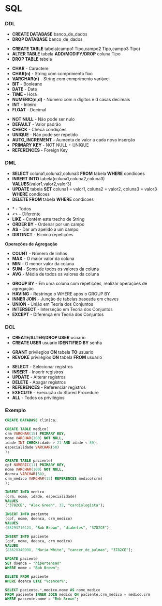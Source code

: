 # SQL

### DDL

- **CREATE DATABASE** banco\_de\_dados
- **DROP DATABASE** banco\_de\_dados

<!-- -->

- **CREATE TABLE** tabela(campo1 Tipo,campo2 Tipo,campo3 Tipo)
- **ALTER TABLE** tabela **ADD/MODIFY/DROP** coluna Tipo
- **DROP TABLE** tabela

<!-- -->

- **CHAR** - Caractere
- **CHAR(n)** - String com comprimento fixo
- **VARCHAR(n)** - String com comprimento variável
- **BIT** - Booleano
- **DATE** - Data
- **TIME** - Hora
- **NUMERIC(n,d)** - Número com n dígitos e d casas decimais
- **INT** - Inteiro
- **FLOAT** - Decimal

<!-- -->

- **NOT NULL** - Não pode ser nulo
- **DEFAULT** - Valor padrão
- **CHECK** - Checa condições
- **UNIQUE** - Não pode ser repetido
- **AUTO_INCREMENT** - Aumenta de valor a cada nova inserção
- **PRIMARY KEY** - NOT NULL + UNIQUE
- **REFERENCES** - Foreign Key

### DML

- **SELECT** coluna1,coluna2,coluna3 **FROM** tabela **WHERE** condicoes
- **INSERT INTO** tabela(coluna1,coluna2,coluna3) **VALUES**(valor1,valor2,valor3)
- **UPDATE** tabela **SET** coluna1 = valor1, coluna2 = valor2, coluna3 = valor3 **WHERE** condicoes
- **DELETE FROM** tabela **WHERE** condicoes

<!-- -->

- \* - Todos
- <> - Diferente
- **LIKE** - Contém este trecho de String
- **ORDER BY** - Ordenar por um campo
- **AS** - Dar um apelido a um campo
- **DISTINCT** - Elimina repetições

**Operações de Agregação**

- **COUNT** - Número de linhas
- **MAX** - O maior valor da coluna
- **MIN** - O menor valor da coluna
- **SUM** - Soma de todos os valores da coluna
- **AVG** - Média de todos os valores da coluna

<!-- -->

- **GROUP BY** - Em uma coluna com repetições, realizar operações de agregação
- **HAVING** - Restringe o WHERE após o GROUP BY
- **INNER JOIN** - Junção de tabelas baseada em chaves
- **UNION** - União em Teoria dos Conjuntos
- **INTERSECT** - Interseção em Teoria dos Conjuntos
- **EXCEPT** - Diferença em Teoria dos Conjuntos

### DCL

- **CREATE/ALTER/DROP USER** usuario
- **CREATE USER** usuario **IDENTIFIED BY** senha

<!-- -->

- **GRANT** privilegios **ON** tabela **TO** usuario
- **REVOKE** privilegios **ON** tabela **FROM** usuario

<!-- -->

- **SELECT** - Selecionar registros
- **INSERT** - Inserir registros
- **UPDATE** - Alterar registros
- **DELETE** - Apagar registros
- **REFERENCES** - Referenciar registros
- **EXECUTE** - Execução do Stored Procedure
- **ALL** - Todos os privilégios

### Exemplo

```sql
CREATE DATABASE clinica;

CREATE TABLE medico(
crm VARCHAR(15) PRIMARY KEY,
nome VARCHAR(100) NOT NULL,
idade INT CHECK(idade > 21 AND idade < 80),
especialidade VARCHAR(50)
);

CREATE TABLE paciente(
cpf NUMERIC(11) PRIMARY KEY,
nome VARCHAR(100) NOT NULL,
doenca VARCHAR(50),
crm_medico VARCHAR(15) REFERENCES medico(crm)
);

INSERT INTO medico
(crm, nome, idade, especialidade)
VALUES
("3782CE", "Alex Green", 32, "cardiologista");

INSERT INTO paciente
(cpf, nome, doenca, crm_medico)
VALUES
(58293710123, "Bob Brown", "diabetes", "3782CE");

INSERT INTO paciente
(cpf, nome, doenca, crm_medico)
VALUES
(83628340998, "Maria White", "cancer_de_pulmao", "3782CE");

UPDATE paciente
SET doenca = "hipertensao"
WHERE nome = "Bob Brown";

DELETE FROM paciente
WHERE doenca LIKE "%cancer%";

SELECT paciente.*,medico.nome AS nome_medico
FROM paciente INNER JOIN medico ON paciente.crm_medico = medico.crm
WHERE paciente.nome = "Bob Brown";
```
